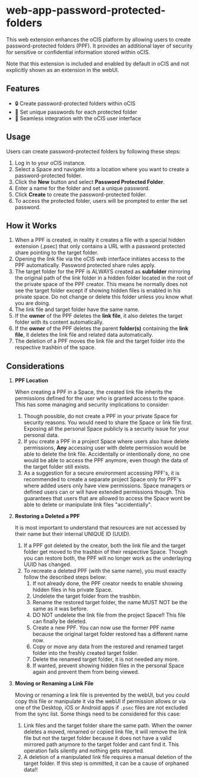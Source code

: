 # web-app-password-protected-folders

This web extension enhances the oCIS platform by allowing users to create password-protected folders (PPF). It provides an additional layer of security for sensitive or confidential information stored within oCIS.

Note that this extension is included and enabled by default in oCIS and not explicitly shown as an extension in the webUI.

## Features

- 🔒 Create password-protected folders within oCIS
- 🔑 Set unique passwords for each protected folder
- 🎨 Seamless integration with the oCIS user interface

## Usage

Users can create password-protected folders by following these steps:

1. Log in to your oCIS instance.
1. Select a Space and navigate into a location where you want to create a password-protected folder.
1. Click the **New** button and select **Password Protected Folder**.
1. Enter a name for the folder and set a unique password.
1. Click **Create** to create the password-protected folder.
1. To access the protected folder, users will be prompted to enter the set password.

## How it Works

1. When a PPF is created, in reality it creates a file with a special hidden extension (.psec) that only contains a URL with a password protected share pointing to the target folder.
1. Opening the link file via the oCIS web interface initiates access to the PPF automatically. Password protected share rules apply.
1. The target folder for the PPF is ALWAYS created as **subfolder** mirroring the original path of the link folder in a hidden folder located in the root of the private space of the PPF creator. This means he normally does not see the target folder except if showing hidden files is enabled in his private space. Do not change or delete this folder unless you know what you are doing.
1. The link file and target folder have the same name.
1. If the **owner** of the PPF deletes the **link file**, it also deletes the target folder with its content automatically.
1. If the **owner** of the PPF deletes the parent **folder(s)** containing the **link file**, it deletes the link file and related data automatically.
1. The deletion of a PPF moves the link file and the target folder into the respective trashbin of the space.

## Considerations

1. **PPF Location**

   When creating a PPF in a Space, the created link file inherits the permissions defined for the user who is granted access to the space. This has some managing and security implications to consider:

   1. Though possible, do not create a PPF in your private Space for security reasons. You would need to share the Space or link file first. Exposing all the personal Space publicly is a security issue for your personal data.
   1. If you create a PPF in a project Space where users also have delete permissions, **Any** accessing user with delete permission would be able to delete the link file. Accidentally or intentionally done, no one would be able to access the PPF anymore, even though the data of the target folder still exists.
   1. As a suggestion for a secure environment accessing PPF's, it is recommended to create a separate project Space only for PPF's where added users only have view permissions. Space managers or defined users can or will have extended permissions though. This guarantees that users that are allowed to access the Space wont be able to delete or manipulate link files "accidentially".  

1. **Restoring a Deleted a PPF**

   It is most important to understand that resources are not accessed by their name but their internal UNIQUE ID (UUID).

   1. If a PPF got deleted by the creator, both the link file and the target folder get moved to the trashbin of their respective Space. Though you can restore both, the PPF will no longer work as the underlaying UUID has changed.
   1. To recreate a deleted PPF (with the same name), you must exactly follow the described steps below:
      1. If not already done, the PPF creator needs to enable showing hidden files in his private Space.
      1. Undelete the target folder from the trashbin.
      1. Rename the restored target folder, the name MUST NOT be the same as it was before.
      1. DO NOT undelete the link file from the project Space!! This file can finally be deleted.
      1. Create a new PPF. You can now use the former PPF name because the original target folder restored has a different name now.
      1. Copy or move any data from the restored and renamed target folder into the freshly created target folder.
      1. Delete the renamed target folder, it is not needed any more.
      1. If wanted, prevent showing hidden files in the personal Space again and prevent them from being viewed.

1. **Moving or Renaming a Link File**

   Moving or renaming a link file is prevented by the webUI, but you could copy this file or manipulate it via the webUI if permission allows or via one of the Desktop, iOS or Android apps if `.psec` files are not excluded from the sync list. Some things need to be considered for this case:
   
   1. Link files and the target folder share the same path. When the owner deletes a moved, renamed or copied link file, it will remove the link file but not the target folder because it does not have a valid mirrored path anymore to the target folder and cant find it. This operation fails silently and nothing gets reported.
   1. A deletion of a manipulated link file requires a manual deletion of the target folder. If this step is ommitted, it can be a cause of orphaned data!!
